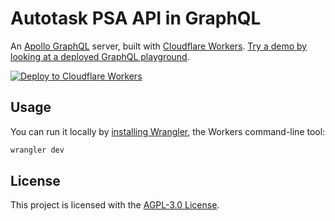 # Autotask PSA API in GraphQL

An [Apollo GraphQL](https://www.apollographql.com/) server, built with [Cloudflare Workers](https://workers.cloudflare.com). [Try a demo by looking at a deployed GraphQL playground](https://autotask.dipak.io/playground).

[![Deploy to Cloudflare Workers](https://deploy.workers.cloudflare.com/button)](https://deploy.workers.cloudflare.com/?url=https://github.com/dipakparmar/autotask-graphql)

## Usage

You can run it locally by [installing Wrangler](https://workers.cloudflare.com/docs/quickstart/), the Workers command-line tool:

```sh
wrangler dev
```

## License

This project is licensed with the [AGPL-3.0 License](https://github.com/dipakparmar/autotask-graphql/blob/main/LICENSE).


